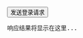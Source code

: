 <!-- 按钮和输出区域 -->
<button onclick="sendLoginRequest()">发送登录请求</button>
<pre id="responseOutput">响应结果将显示在这里...</pre>

<!-- 脚本部分 -->
<script>
function sendLoginRequest() {
    const url = 'http://localhost:8080/tijian/users/getUsersByUserIdByPass';
    const userData = {
        userId: "12345671111",
        password: '123'
    };

    fetch(url, {
        method: 'POST',
        headers: {
            'Content-Type': 'application/json'
        },
        body: JSON.stringify(userData)
    })
    .then(response => {
        if (!response.ok) {
            throw new Error('网络响应失败');
        }
        return response.json();
    })
    .then(data => {
        document.getElementById('responseOutput').textContent = 
            '✅ 响应数据:\n' + JSON.stringify(data, null, 2);
    })
    .catch(error => {
        document.getElementById('responseOutput').textContent = 
            '❌ 请求出错:\n' + error.message;
    });
}
</script>